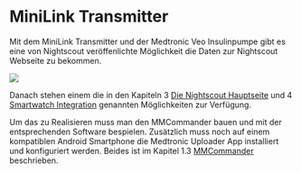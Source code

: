 # MiniLink Transmitter

Mit dem MiniLink Transmitter und der Medtronic Veo Insulinpumpe gibt es eine von Nightscout veröffenlichte Möglichkeit die Daten zur Nightscout Webseite zu bekommen.

![](MedtronicUebersichtklein.jpg)

Danach stehen einem die in den Kapiteln 3 [Die Nightscout Hauptseite](../nightscout/die_nightscout_website.html) und 4 [Smartwatch Integration](../smartwatch/smartwatch_integration.html) genannten Möglichkeiten zur Verfügung.

Um das zu Realisieren muss man den MMCommander bauen und mit der entsprechenden Software bespielen. Zusätzlich muss noch auf einem kompatiblen Android Smartphone die Medtronic Uploader App installiert und konfiguriert werden. Beides ist im Kapitel 1.3 [MMCommander](../grundlagen/cgm/mmcommander.html) beschrieben.


